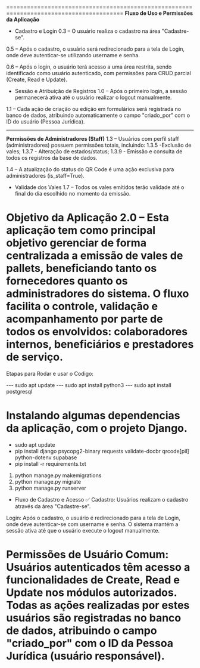 ========================================================================================
**Fluxo de Uso e Permissões da Aplicação**

- Cadastro e Login
0.3 – O usuário realiza o cadastro na área "Cadastre-se".

0.5 – Após o cadastro, o usuário será redirecionado para a tela de Login, onde deve autenticar-se utilizando username e senha.

0.6 – Após o login, o usuário terá acesso a uma área restrita, sendo identificado como usuário autenticado, com permissões para CRUD parcial (Create, Read e Update).

- Sessão e Atribuição de Registros
1.0 – Após o primeiro login, a sessão permanecerá ativa até o usuário realizar o logout manualmente.

1.1 – Cada ação de criação ou edição em formulários será registrada no banco de dados, atribuindo automaticamente o campo "criado_por" com o ID do usuário (Pessoa Jurídica).

---------------------------------------------------------------------------------------
**Permissões de Administradores (Staff)**
1.3 – Usuários com perfil staff (administradores) possuem permissões totais, incluindo:
1.3.5 -Exclusão de vales;
1.3.7 - Alteração de estados/status;
1.3.9 - Emissão e consulta de todos os registros da base de dados.

1.4 – A atualização do status do QR Code é uma ação exclusiva para administradores (is_staff=True).

- Validade dos Vales
1.7 – Todos os vales emitidos terão validade até o final do dia escolhido no momento da emissão.

**Objetivo da Aplicação**
2.0 – Esta aplicação tem como principal objetivo gerenciar de forma centralizada a emissão de vales de pallets, beneficiando tanto os fornecedores quanto os administradores do sistema.
O fluxo facilita o controle, validação e acompanhamento por parte de todos os envolvidos: colaboradores internos, beneficiários e prestadores de serviço.
========================================================================================

Etapas para Rodar e usar o Codigo: 

--- sudo apt update
--- sudo apt install python3
--- sudo apt install postgresql

# Instalando algumas dependencias da aplicação, com o projeto Django.
- sudo apt update
- pip install django psycopg2-binary requests validate-docbr qrcode[pil] python-dotenv supabase
- pip install -r requirements.txt

1. python manage.py makemigrations
2. python manage.py migrate
3. python manage.py runserver


- Fluxo de Cadastro e Acesso ✅ 
Cadastro:
Usuários realizam o cadastro através da área "Cadastre-se".

Login:
Após o cadastro, o usuário é redirecionado para a tela de Login, onde deve autenticar-se com username e senha.
O sistema mantém a sessão ativa até que o usuário execute o logout manualmente.

Permissões de Usuário Comum:
Usuários autenticados têm acesso a funcionalidades de Create, Read e Update nos módulos autorizados.
Todas as ações realizadas por estes usuários são registradas no banco de dados, atribuindo o campo "criado_por" com o ID da Pessoa Jurídica (usuário responsável).
===========================================================================================